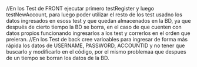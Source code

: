 //En los Test de FRONT ejecutar primero testRegister y luego testNewAccount, para luego poder utilizar el resto de los test usadno los datos ingresados en esoss test y que quedan almacenados en la BD, ya que después de cierto tiempo la BD se borra, en el caso de que cuenten con datos propios funcionando ingresarlos a los test y correrlos en el orden que preieran.
//En los Test de back cree varioables para ingresar de forma más rápida los datos de USERNAME, PASSWORD, ACCOUNTID y no tener que buscarlo y modificarlo en el código, por el mismo problemaa que despues de un tiempo se borran los datos de la BD.
